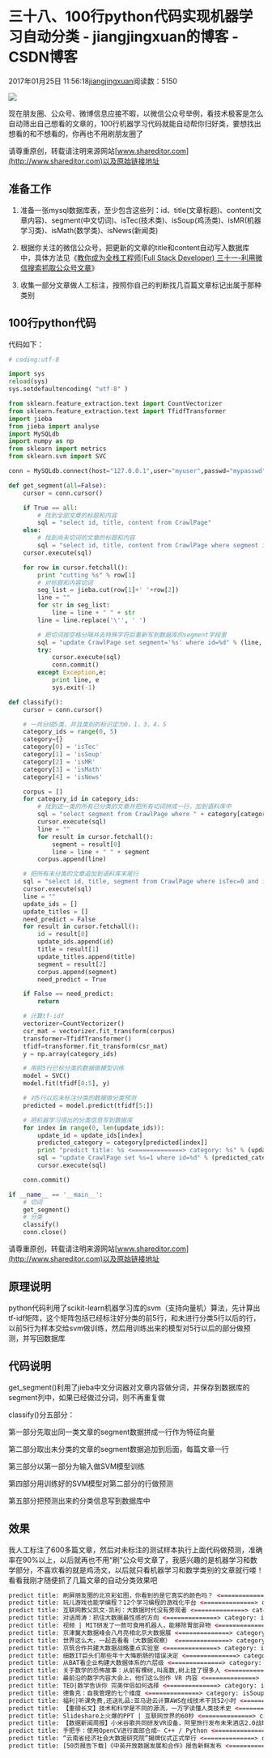 # 三十八、100行python代码实现机器学习自动分类 - jiangjingxuan的博客 - CSDN博客





2017年01月25日 11:56:18[jiangjingxuan](https://me.csdn.net/jiangjingxuan)阅读数：5150












![](http://www.shareditor.com/uploads/media/default/0001/01/thumb_141_default_big.jpeg)



现在朋友圈、公众号、微博信息应接不暇，以微信公众号举例，看技术极客是怎么自动筛出自己想看的文章的，100行机器学习代码就能自动帮你归好类，要想找出想看的和不想看的，你再也不用刷朋友圈了

请尊重原创，转载请注明来源网站[www.shareditor.com](http://www.shareditor.com)以及原始链接地址

## 准备工作

1. 准备一张mysql数据库表，至少包含这些列：id、title(文章标题)、content(文章内容)、segment(中文切词)、isTec(技术类)、isSoup(鸡汤类)、isMR(机器学习类)、isMath(数学类)、isNews(新闻类)

2. 根据你关注的微信公众号，把更新的文章的title和content自动写入数据库中，具体方法见《[教你成为全栈工程师(Full Stack Developer) 三十一-利用微信搜索抓取公众号文章](http://www.shareditor.com/blogshow/?blogId=44)》

3. 收集一部分文章做人工标注，按照你自己的判断找几百篇文章标记出属于那种类别



## 100行python代码

代码如下：

```python
# coding:utf-8

import sys
reload(sys)
sys.setdefaultencoding( "utf-8" )

from sklearn.feature_extraction.text import CountVectorizer
from sklearn.feature_extraction.text import TfidfTransformer
import jieba
from jieba import analyse
import MySQLdb
import numpy as np
from sklearn import metrics
from sklearn.svm import SVC

conn = MySQLdb.connect(host="127.0.0.1",user="myuser",passwd="mypasswd",db="mydatabase",charset="utf8")

def get_segment(all=False):
    cursor = conn.cursor()

    if True == all:
        # 找到全部文章的标题和内容
        sql = "select id, title, content from CrawlPage"
    else:
        # 找到尚未切词的文章的标题和内容
        sql = "select id, title, content from CrawlPage where segment is null"
    cursor.execute(sql)

    for row in cursor.fetchall():
        print "cutting %s" % row[1]
        # 对标题和内容切词
        seg_list = jieba.cut(row[1]+' '+row[2])
        line = ""
        for str in seg_list:
            line = line + " " + str
        line = line.replace('\'', ' ')

        # 把切词按空格分隔并去特殊字符后重新写到数据库的segment字段里
        sql = "update CrawlPage set segment='%s' where id=%d" % (line, row[0])
        try:
            cursor.execute(sql)
            conn.commit()
        except Exception,e:
            print line, e
            sys.exit(-1)

def classify():
    cursor = conn.cursor()

    # 一共分成5类，并且类别的标识定为0，1，3，4，5
    category_ids = range(0, 5)
    category={}
    category[0] = 'isTec'
    category[1] = 'isSoup'
    category[2] = 'isMR'
    category[3] = 'isMath'
    category[4] = 'isNews'

    corpus = []
    for category_id in category_ids:
        # 找到这一类的所有已分类的文章并把所有切词拼成一行，加到语料库中
        sql = "select segment from CrawlPage where " + category[category_id] + "=1"
        cursor.execute(sql)
        line = ""
        for result in cursor.fetchall():
            segment = result[0]
            line = line + " " + segment
        corpus.append(line)

    # 把所有未分类的文章追加到语料库末尾行
    sql = "select id, title, segment from CrawlPage where isTec=0 and isSoup=0 and isMR=0 and isMath=0 and isNews=0"
    cursor.execute(sql)
    line = ""
    update_ids = []
    update_titles = []
    need_predict = False
    for result in cursor.fetchall():
        id = result[0]
        update_ids.append(id)
        title = result[1]
        update_titles.append(title)
        segment = result[2]
        corpus.append(segment)
        need_predict = True

    if False == need_predict:
        return

    # 计算tf-idf
    vectorizer=CountVectorizer()
    csr_mat = vectorizer.fit_transform(corpus)
    transformer=TfidfTransformer()
    tfidf=transformer.fit_transform(csr_mat)
    y = np.array(category_ids)

    # 用前5行已标分类的数据做模型训练
    model = SVC()
    model.fit(tfidf[0:5], y)

    # 对5行以后未标注分类的数据做分类预测
    predicted = model.predict(tfidf[5:])

    # 把机器学习得出的分类信息写到数据库
    for index in range(0, len(update_ids)):
        update_id = update_ids[index]
        predicted_category = category[predicted[index]]
        print "predict title: %s <==============> category: %s" % (update_titles[index], predicted_category)
        sql = "update CrawlPage set %s=1 where id=%d" % (predicted_category, update_id)
        cursor.execute(sql)

    conn.commit()

if __name__ == '__main__':
    # 切词
    get_segment()
    # 分类
    classify()
    conn.close()
```

请尊重原创，转载请注明来源网站[www.shareditor.com](http://www.shareditor.com)以及原始链接地址

## 原理说明

python代码利用了scikit-learn机器学习库的svm（支持向量机）算法，先计算出tf-idf矩阵，这个矩阵包括已经标注好分类的前5行，和未进行分类5行以后的行，以前5行为样本交给svm做训练，然后用训练出来的模型对5行以后的部分做预测，并写回数据库

## 代码说明

get_segment()利用了jieba中文分词器对文章内容做分词，并保存到数据库的segment列中，如果已经做过分词，则不再重复做

classify()分五部分：

第一部分先取出同一类文章的segment数据拼成一行作为特征向量

第二部分取出未分类的文章的segment数据追加到后面，每篇文章一行

第三部分以第一部分为输入做SVM模型训练

第四部分用训练好的SVM模型对第二部分的行做预测

第五部分把预测出来的分类信息写到数据库中

## 效果

我人工标注了600多篇文章，然后对未标注的测试样本执行上面代码做预测，准确率在90%以上，以后就再也不用“刷”公众号文章了，我感兴趣的是机器学习和数学部分，不喜欢看的就是鸡汤文，以后就只看机器学习和数学类别的文章就行喽！看看我刚才随便抓了几篇文章的自动分类效果吧

```xml
predict title: 刷屏朋友圈的北京彩虹图，你看到的是它真实的颜色吗？ <==============> category: isNews
predict title: 玩儿游戏也能学编程？12个学习编程的游戏化平台 <==============> category: isNews
predict title: 互联网教父凯文·凯利：大数据时代没有旁观者 <==============> category: isNews
predict title: 对话周涛：抓住大数据最性感的方向 <==============> category: isNews
predict title: 视频 | MIT研发了一款可食用机器人，能移除胃部异物 <==============> category: isNews
predict title: 京津冀大数据峰会八月亮相北京大数据展 <==============> category: isNews
predict title: 世界这么大，一起去看看（大数据观察） <==============> category: isNews
predict title: 京筑合作共建大数据战略重点实验室 <==============> category: isNews
predict title: 细数IT巨头们那些年十大悔断肠的错误决定 <==============> category: isNews
predict title: 从BAT看企业构建大数据体系的六层级 <==============> category: isNews
predict title: 关于数学的恐怖故事：从前有棵树,叫高数,树上挂了很多人 <==============> category: isMath
predict title: 最前沿的数字内容大会上，他们这么创作 VR 内容 <==============> category: isNews
predict title: TED|数学告诉你 完美伴侣如何选择 <==============> category: isNews
predict title: 德鲁克：自我管理的七个维度 <==============> category: isSoup
predict title: 福利|听课免费,还送礼品:亚马逊云计算AWS在线技术干货52小时 <==============> category: isNews
predict title: 【重磅长文】技术和科学是不同的源流，一万字读懂人类技术史 <==============> category: isNews
predict title: Slideshare上火爆的PPT | 互联网世界的60秒 <==============> category: isNews
predict title: 【数据新闻周报】小米谷歌共同研发VR设备，阿里旅行发布未来酒店2.0战略 <==============> category: isNews
predict title: 手把手：使用OpenCV进行面部合成— C++ / Python <==============> category: isTec
predict title: “云南省经济社会大数据研究院”揭牌仪式正式举行 <==============> category: isNews
predict title: [50页报告下载]《中英开放数据发展和合作》报告新鲜发布 <==============> category: isNews
```






